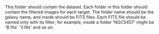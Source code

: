 This folder should contain the dataset.
Each folder in this folder should contain the filtered images for each target. 
The folder name should be the galaxy name, and inside should be FITS files.
Each FITS file should be named only with its filter; for example, inside a folder 'NGC5457' might be 'B.fits' 'V.fits' and so on.
